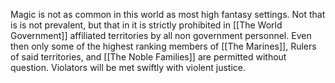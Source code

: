 Magic is not as common in this world as most high fantasy settings. Not that is is not prevalent, but that in it is strictly prohibited in [[The World Government]] affiliated territories by all non government personnel. Even then only some of the highest ranking members of [[The Marines]], Rulers of said territories, and [[The Noble Families]] are permitted without question. Violators will be met swiftly with violent justice.